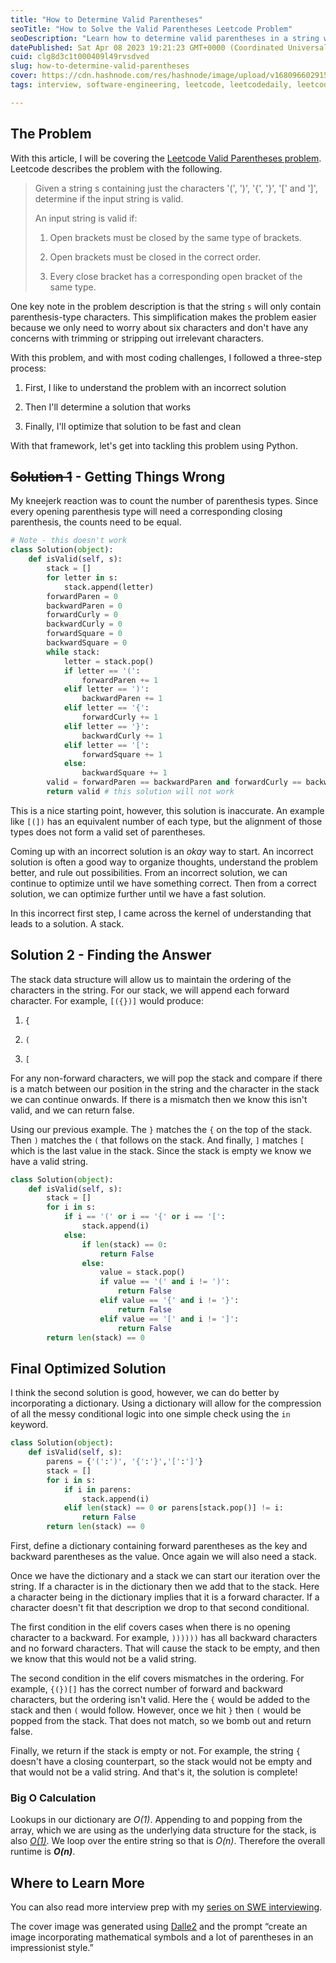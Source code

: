 ```yaml
---
title: "How to Determine Valid Parentheses"
seoTitle: "How to Solve the Valid Parentheses Leetcode Problem"
seoDescription: "Learn how to determine valid parentheses in a string with a simple solution using a dictionary for efficient and compressed conditional logic."
datePublished: Sat Apr 08 2023 19:21:23 GMT+0000 (Coordinated Universal Time)
cuid: clg8d3c1t000409l49rvsdved
slug: how-to-determine-valid-parentheses
cover: https://cdn.hashnode.com/res/hashnode/image/upload/v1680966029154/db7797d3-2718-4561-b861-da10097e4a9a.png
tags: interview, software-engineering, leetcode, leetcodedaily, leetcode-solution

---
```


## The Problem

With this article, I will be covering the [Leetcode Valid Parentheses problem](https://leetcode.com/problems/valid-parentheses/description/). Leetcode describes the problem with the following.

> Given a string s containing just the characters '(', ')', '{', '}', '\[' and '\]', determine if the input string is valid.
> 
> An input string is valid if:
> 
> 1. Open brackets must be closed by the same type of brackets.
>     
> 2. Open brackets must be closed in the correct order.
>     
> 3. Every close bracket has a corresponding open bracket of the same type.
>     

One key note in the problem description is that the string `s` will only contain parenthesis-type characters. This simplification makes the problem easier because we only need to worry about six characters and don't have any concerns with trimming or stripping out irrelevant characters.

With this problem, and with most coding challenges, I followed a three-step process:

1. First, I like to understand the problem with an incorrect solution
    
2. Then I'll determine a solution that works
    
3. Finally, I'll optimize that solution to be fast and clean
    

With that framework, let's get into tackling this problem using Python.

## <s>Solution 1</s> - Getting Things Wrong

My kneejerk reaction was to count the number of parenthesis types. Since every opening parenthesis type will need a corresponding closing parenthesis, the counts need to be equal.

```python
# Note - this doesn't work
class Solution(object):
    def isValid(self, s):
        stack = []
        for letter in s:
            stack.append(letter)
        forwardParen = 0
        backwardParen = 0
        forwardCurly = 0
        backwardCurly = 0
        forwardSquare = 0
        backwardSquare = 0
        while stack:
            letter = stack.pop()
            if letter == '(':
                forwardParen += 1
            elif letter == ')':
                backwardParen += 1
            elif letter == '{':
                forwardCurly += 1
            elif letter == '}':
                backwardCurly += 1
            elif letter == '[':
                forwardSquare += 1
            else:
                backwardSquare += 1
        valid = forwardParen == backwardParen and forwardCurly == backwardCurly and forwardSquare == backwardSquare
        return valid # this solution will not work
```

This is a nice starting point, however, this solution is inaccurate. An example like `[(])` has an equivalent number of each type, but the alignment of those types does not form a valid set of parentheses.

Coming up with an incorrect solution is an *okay* way to start. An incorrect solution is often a good way to organize thoughts, understand the problem better, and rule out possibilities. From an incorrect solution, we can continue to optimize until we have something correct. Then from a correct solution, we can optimize further until we have a fast solution.

In this incorrect first step, I came across the kernel of understanding that leads to a solution. A stack.

## Solution 2 - Finding the Answer

The stack data structure will allow us to maintain the ordering of the characters in the string. For our stack, we will append each forward character. For example, `[({})]` would produce:

1. `{`
    
2. `(`
    
3. `[`
    

For any non-forward characters, we will pop the stack and compare if there is a match between our position in the string and the character in the stack we can continue onwards. If there is a mismatch then we know this isn't valid, and we can return false.

Using our previous example. The `}` matches the `{` on the top of the stack. Then `)` matches the `(` that follows on the stack. And finally, `]` matches `[` which is the last value in the stack. Since the stack is empty we know we have a valid string.

```python
class Solution(object):
    def isValid(self, s):
        stack = []
        for i in s:
            if i == '(' or i == '{' or i == '[':
                stack.append(i)
            else:
                if len(stack) == 0:
                    return False
                else:
                    value = stack.pop()
                    if value == '(' and i != ')':
                        return False
                    elif value == '{' and i != '}':
                        return False
                    elif value == '[' and i != ']':
                        return False
        return len(stack) == 0
```

## Final Optimized Solution

I think the second solution is good, however, we can do better by incorporating a dictionary. Using a dictionary will allow for the compression of all the messy conditional logic into one simple check using the `in` keyword.

```python
class Solution(object):
    def isValid(self, s):
        parens = {'(':')', '{':'}','[':']'}
        stack = []
        for i in s:
            if i in parens:
                stack.append(i)
            elif len(stack) == 0 or parens[stack.pop()] != i:
                return False
        return len(stack) == 0
```

First, define a dictionary containing forward parentheses as the key and backward parentheses as the value. Once again we will also need a stack.

Once we have the dictionary and a stack we can start our iteration over the string. If a character is in the dictionary then we add that to the stack. Here a character being in the dictionary implies that it is a forward character. If a character doesn't fit that description we drop to that second conditional.

The first condition in the elif covers cases when there is no opening character to a backward. For example, `))))))` has all backward characters and no forward characters. That will cause the stack to be empty, and then we know that this would not be a valid string.

The second condition in the elif covers mismatches in the ordering. For example, `{(})[]` has the correct number of forward and backward characters, but the ordering isn't valid. Here the `{` would be added to the stack and then `(` would follow. However, once we hit `}` then `(` would be popped from the stack. That does not match, so we bomb out and return false.

Finally, we return if the stack is empty or not. For example, the string `{` doesn't have a closing counterpart, so the stack would not be empty and that would not be a valid string. And that's it, the solution is complete!

### Big O Calculation

Lookups in our dictionary are *O(1)*. Appending to and popping from the array, which we are using as the underlying data structure for the stack, is also [*O(1)*](https://stackoverflow.com/questions/195625/what-is-the-time-complexity-of-popping-elements-from-list-in-python). We loop over the entire string so that is *O(n)*. Therefore the overall runtime is ***O(n)***.

## Where to Learn More

You can also read more interview prep with my [series on SWE interviewing](https://blog.seancoughlin.me/series/interview-prep).

The cover image was generated using [Dalle2](https://openai.com/product/dall-e-2) and the prompt “create an image incorporating mathematical symbols and a lot of parentheses in an impressionist style.”
